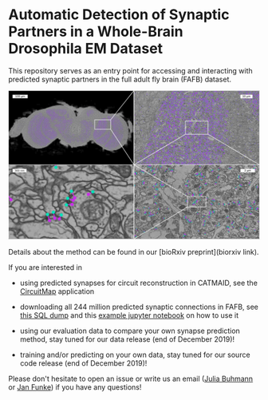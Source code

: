 # Automatic Detection of Synaptic Partners in a Whole-Brain Drosophila EM Dataset

This repository serves as an entry point for accessing and interacting with
predicted synaptic partners in the full adult fly brain (FAFB) dataset.

![method_figure](docs/_static/fafb_zoom_sequence.jpg)

Details about the method can be found in our [bioRxiv preprint](biorxiv link).

If you are interested in

- using predicted synapses for circuit reconstruction in CATMAID, see the
  [CircuitMap](http://github.com/unidesigner/circuitmap) application

- downloading all 244 million predicted synaptic connections in FAFB, see [this
  SQL dump](https://cremi.org/static/data/20191211_fafbv14_buhmann2019_li20190805.db)
  and this [example jupyter notebook](XXX) on how to use it

- using our evaluation data to compare your own synapse prediction method, stay tuned for our data release (end of December 2019)!

- training and/or predicting on your own data, stay tuned for our source code release (end of December 2019)!

Please don't hesitate to open
an issue or write us an email ([Julia
Buhmann](mailto:buhmannj@janelia.hhmi.org) or [Jan
Funke](mailto:funkej@janelia.hhmi.org)) if you have any questions!
